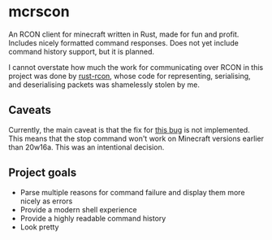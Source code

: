 # mcrscon
An RCON client for minecraft written in Rust, made for fun and profit. Includes nicely formatted command responses. Does not yet include command history support, but it is planned.

I cannot overstate how much the work for communicating over RCON in this project was done by [rust-rcon](https://github.com/panicbit/rust-rcon/blob/master/src/packet.rs), whose code for representing, serialising, and deserialising packets was shamelessly stolen by me. 

## Caveats
Currently, the main caveat is that the fix for [this bug](https://bugs.mojang.com/browse/MC-154617) is not implemented. This means that the stop command won't work on Minecraft versions earlier than 20w16a. This was an intentional decision.

## Project goals
- Parse multiple reasons for command failure and display them more nicely as errors
- Provide a modern shell experience
- Provide a highly readable command history
- Look pretty 
